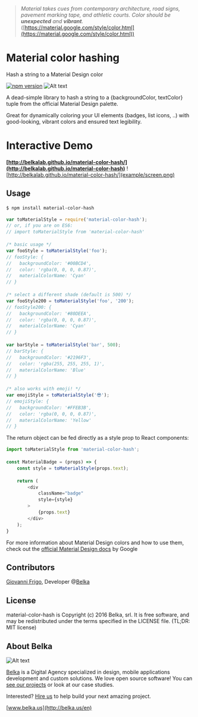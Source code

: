 > _Material takes cues from contemporary architecture, road signs, pavement marking tape, and athletic courts. Color should be **unexpected** and **vibrant**._ ([https://material.google.com/style/color.html](https://material.google.com/style/color.html))

# Material color hashing

Hash a string to a Material Design color

[![npm version](https://badge.fury.io/js/material-color-hash.svg)](https://badge.fury.io/js/material-color-hash)
![Alt text](https://img.shields.io/badge/license-MIT-green.svg?style=flat)

A dead-simple library to hash a string to a {backgroundColor, textColor} tuple from the official Material Design palette.

Great for dynamically coloring your UI elements (badges, list icons, ..) with good-looking, vibrant colors and ensured text legibility.

# Interactive Demo
**[http://belkalab.github.io/material-color-hash/](http://belkalab.github.io/material-color-hash)**
![http://belkalab.github.io/material-color-hash/](example/screen.png)

## Usage

```bash
$ npm install material-color-hash
```

```js
var toMaterialStyle = require('material-color-hash');
// or, if you are on ES6:
// import toMaterialStyle from 'material-color-hash'

/* basic usage */
var fooStyle = toMaterialStyle('foo');
// fooStyle: {
//   backgroundColor: '#00BCD4',
//   color: 'rgba(0, 0, 0, 0.87)',
//   materialColorName: 'Cyan'
// }

/* select a different shade (default is 500) */
var fooStyle200 = toMaterialStyle('foo', '200');
// fooStyle200: {
//   backgroundColor: '#80DEEA',
//   color: 'rgba(0, 0, 0, 0.87)',
//   materialColorName: 'Cyan'
// }

var barStyle = toMaterialStyle('bar', 500);
// barStyle: {
//   backgroundColor: '#2196F3',
//   color: 'rgba(255, 255, 255, 1)',
//   materialColorName: 'Blue'
// }

/* also works with emoji! */
var emojiStyle = toMaterialStyle('😎');
// emojiStyle: {
//   backgroundColor: '#FFEB3B',
//   color: 'rgba(0, 0, 0, 0.87)',
//   materialColorName: 'Yellow'
// }
```

The return object can be fed directly as a style prop to React components:


```js
import toMaterialStyle from 'material-color-hash';

const MaterialBadge = (props) => {
	const style = toMaterialStyle(props.text);

	return (
		<div
			className="badge"
			style={style}
		>
			{props.text}
		</div>
	);
}
```

For more information about Material Design colors and how to use them, check out the [official Material Design docs](https://material.google.com/style/color.html) by Google

## Contributors
[Giovanni Frigo](https://github.com/giovannifrigo), Developer @[Belka](https://github.com/BelkaLab)

## License
material-color-hash is Copyright (c) 2016 Belka, srl. It is free software, and may be redistributed under the terms specified in the LICENSE file. (TL;DR: MIT license)

## About Belka
![Alt text](http://s2.postimg.org/rcjk3hf5x/logo_rosso.jpg)

[Belka](http://belka.us/en) is a Digital Agency specialized in design, mobile applications development and custom solutions.
We love open source software! You can [see our projects](http://belka.us/en/portfolio/) or look at our case studies.

Interested? [Hire us](http://belka.us/en/contacts/) to help build your next amazing project.

[www.belka.us](http://belka.us/en)

